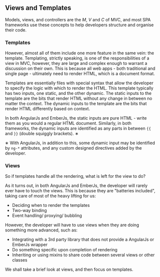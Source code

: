 ## Views and Templates

Models, views, and controllers are the *M*, *V* and *C* of MVC,
and most SPA frameworks use these concepts to help developers structure
and organise their code.

### Templates

However, almost all of them include one more feature in the same vein:
the template.
Templating, strictly speaking, is one of the responsibilities of a view in MVC,
however, they are large and complex enough to warrant a discussion on their own.
This is because all web apps - both traditional and single page -
ultimately need to render HTML, which is a document format.

Templates are essentially files with special syntax that allow the developer
to specify the logic with which to render the HTML.
This template typically has two inputs, one static, and the other dynamic.
The static inputs to the template are the bits that render HTML without any
change in between no matter the context.
The dynamic inputs to the template are the bits that render HTML differently
based on context.

In both AngularJs and EmberJs, the static inputs are pure HTML -
write them as you would a regular HTML document.
Similarly, in both frameworks, the dynamic inputs are identified as any parts
in between `{{` and `}}` (double squiggly brackets). <super>&lowast;</super>

<super>&lowast;</super> With AngularJs, in addition to this,
some dynamic input may be identified by `ng-*` attributes,
and any custom designed directives added by the developer.

### Views

So if templates handle all the rendering, what is left for the view to do?

As it turns out, in both AngularJs and EmberJs,
the developer will rarely ever have to touch the views.
This is because they are "batteries included",
taking care of most of the heavy lifting for us:

- Deciding when to render the templates
- Two-way binding
- Event handling/ proxying/ bubbling

However, the developer will have to use views when they are doing something
more advanced, such as:

- Integrating with a 3rd party library that does not provide a AngularJs or EmberJs wrapper
- Do something specific upon completion of rendering
- Inheriting or using mixins to share code between several views or other classes

We shall take a brief look at views, and then focus on templates.

